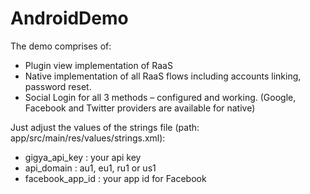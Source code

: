 # AndroidDemo

The demo comprises of:
- Plugin view implementation of RaaS
- Native implementation of all RaaS flows including accounts linking, password reset.
- Social Login for all 3 methods – configured and working. (Google, Facebook and Twitter providers are available for native)

Just adjust the values of the strings file (path: app/src/main/res/values/strings.xml):
- gigya_api_key : your api key
- api_domain : au1, eu1, ru1 or us1
- facebook_app_id : your app id for Facebook